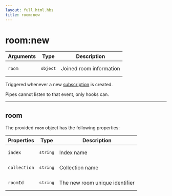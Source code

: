 ```yaml
---
layout: full.html.hbs
title: room:new
---
```


# room:new

<SinceBadge version="1.0.0" />

| Arguments | Type              | Description             |
| --------- | ----------------- | ----------------------- |
| `room`    | <pre>object</pre> | Joined room information |

Triggered whenever a new [subscription](/api/1/controller-realtime/subscribe) is created.

<div class="alert alert-info">Pipes cannot listen to that event, only hooks can.</div>

---

## room

The provided `room` object has the following properties:

| Properties   | Type              | Description                    |
| ------------ | ----------------- | ------------------------------ |
| `index`      | <pre>string</pre> | Index name                     |
| `collection` | <pre>string</pre> | Collection name                |
| `roomId`     | <pre>string</pre> | The new room unique identifier |
